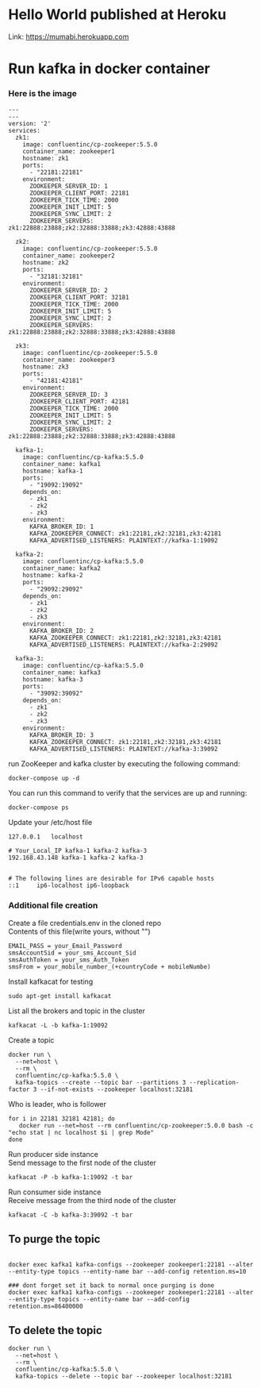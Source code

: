 # Hello World published at Heroku

Link:  https://mumabi.herokuapp.com

# Run kafka in docker container

### Here is the image

```
---
---
version: '2'
services:
  zk1:
    image: confluentinc/cp-zookeeper:5.5.0
    container_name: zookeeper1
    hostname: zk1
    ports:
      - "22181:22181"
    environment:
      ZOOKEEPER_SERVER_ID: 1
      ZOOKEEPER_CLIENT_PORT: 22181
      ZOOKEEPER_TICK_TIME: 2000
      ZOOKEEPER_INIT_LIMIT: 5
      ZOOKEEPER_SYNC_LIMIT: 2
      ZOOKEEPER_SERVERS: zk1:22888:23888;zk2:32888:33888;zk3:42888:43888

  zk2:
    image: confluentinc/cp-zookeeper:5.5.0
    container_name: zookeeper2
    hostname: zk2
    ports:
      - "32181:32181"
    environment:
      ZOOKEEPER_SERVER_ID: 2
      ZOOKEEPER_CLIENT_PORT: 32181
      ZOOKEEPER_TICK_TIME: 2000
      ZOOKEEPER_INIT_LIMIT: 5
      ZOOKEEPER_SYNC_LIMIT: 2
      ZOOKEEPER_SERVERS: zk1:22888:23888;zk2:32888:33888;zk3:42888:43888

  zk3:
    image: confluentinc/cp-zookeeper:5.5.0
    container_name: zookeeper3
    hostname: zk3
    ports:
      - "42181:42181"
    environment:
      ZOOKEEPER_SERVER_ID: 3
      ZOOKEEPER_CLIENT_PORT: 42181
      ZOOKEEPER_TICK_TIME: 2000
      ZOOKEEPER_INIT_LIMIT: 5
      ZOOKEEPER_SYNC_LIMIT: 2
      ZOOKEEPER_SERVERS: zk1:22888:23888;zk2:32888:33888;zk3:42888:43888

  kafka-1:
    image: confluentinc/cp-kafka:5.5.0
    container_name: kafka1
    hostname: kafka-1
    ports:
      - "19092:19092"
    depends_on:
      - zk1
      - zk2
      - zk3
    environment:
      KAFKA_BROKER_ID: 1
      KAFKA_ZOOKEEPER_CONNECT: zk1:22181,zk2:32181,zk3:42181
      KAFKA_ADVERTISED_LISTENERS: PLAINTEXT://kafka-1:19092

  kafka-2:
    image: confluentinc/cp-kafka:5.5.0
    container_name: kafka2
    hostname: kafka-2
    ports:
      - "29092:29092"
    depends_on:
      - zk1
      - zk2
      - zk3
    environment:
      KAFKA_BROKER_ID: 2
      KAFKA_ZOOKEEPER_CONNECT: zk1:22181,zk2:32181,zk3:42181
      KAFKA_ADVERTISED_LISTENERS: PLAINTEXT://kafka-2:29092

  kafka-3:
    image: confluentinc/cp-kafka:5.5.0
    container_name: kafka3
    hostname: kafka-3
    ports:
      - "39092:39092"
    depends_on:
      - zk1
      - zk2
      - zk3
    environment:
      KAFKA_BROKER_ID: 3
      KAFKA_ZOOKEEPER_CONNECT: zk1:22181,zk2:32181,zk3:42181
      KAFKA_ADVERTISED_LISTENERS: PLAINTEXT://kafka-3:39092

```

run ZooKeeper and kafka cluster by executing the following command:

```console
docker-compose up -d
```

You can run this command to verify that the services are up and running:

```console
docker-compose ps
```

Update your /etc/host file

```console
127.0.0.1	localhost

# Your_Local_IP kafka-1 kafka-2 kafka-3
192.168.43.148 kafka-1 kafka-2 kafka-3


# The following lines are desirable for IPv6 capable hosts
::1     ip6-localhost ip6-loopback
```

### Additional file creation
Create a file credentials.env in the cloned repo   
Contents of this file(write yours, without "")
```
EMAIL_PASS = your_Email_Password
smsAccountSid = your_sms_Account_Sid
smsAuthToken = your_sms_Auth_Token
smsFrom = your_mobile_number_(+countryCode + mobileNumbe)
```







Install kafkacat for testing

```
sudo apt-get install kafkacat
```

List all the brokers and topic in the cluster

```
kafkacat -L -b kafka-1:19092
```

Create a topic

```
docker run \
  --net=host \
  --rm \
  confluentinc/cp-kafka:5.5.0 \
  kafka-topics --create --topic bar --partitions 3 --replication-factor 3 --if-not-exists --zookeeper localhost:32181

```

Who is leader, who is follower

```
for i in 22181 32181 42181; do
   docker run --net=host --rm confluentinc/cp-zookeeper:5.0.0 bash -c "echo stat | nc localhost $i | grep Mode"
done
```

Run producer side instance  
Send message to the first node of the cluster

```
kafkacat -P -b kafka-1:19092 -t bar
```

Run consumer side instance  
Receive message from the third node of the cluster

```
kafkacat -C -b kafka-3:39092 -t bar
```
## To purge the topic

```

docker exec kafka1 kafka-configs --zookeeper zookeeper1:22181 --alter --entity-type topics --entity-name bar --add-config retention.ms=10

### dont forget set it back to normal once purging is done
docker exec kafka1 kafka-configs --zookeeper zookeeper1:22181 --alter --entity-type topics --entity-name bar --add-config retention.ms=86400000
```

## To delete the topic

```
docker run \
  --net=host \
  --rm \
  confluentinc/cp-kafka:5.5.0 \
  kafka-topics --delete --topic bar --zookeeper localhost:32181
```

